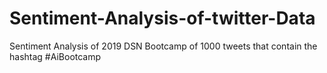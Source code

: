 # Sentiment-Analysis-of-twitter-Data
Sentiment Analysis of 2019 DSN Bootcamp of 1000 tweets that contain the hashtag #AiBootcamp
